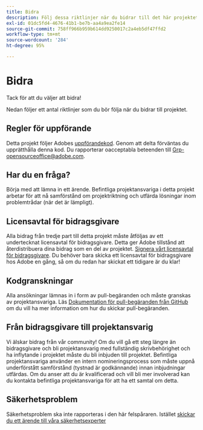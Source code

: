 ```yaml
---
title: Bidra
description: Följ dessa riktlinjer när du bidrar till det här projektet.
exl-id: 01dc5fd4-4676-41b1-be7b-aa4a9ea2fe14
source-git-commit: 758ff966b959b614dd9250017c2a4eb5df47ffd2
workflow-type: tm+mt
source-wordcount: '284'
ht-degree: 95%

---
```


# Bidra

Tack för att du väljer att bidra!

Nedan följer ett antal riktlinjer som du bör följa när du bidrar till projektet.

## Regler för uppförande

Detta projekt följer Adobes [uppförandekod](code-of-conduct.md). Genom att delta 
förväntas du upprätthålla denna kod. Du rapporterar oacceptabla beteenden till
[Grp-opensourceoffice@adobe.com](mailto:Grp-opensourceoffice@adobe.com).

## Har du en fråga?

Börja med att lämna in ett ärende. Befintliga projektansvariga i detta projekt arbetar för att nå 
samförstånd om projektriktning och utfärda lösningar inom problemtrådar 
(när det är lämpligt).

## Licensavtal för bidragsgivare

Alla bidrag från tredje part till detta projekt måste åtföljas av ett undertecknat licensavtal 
för bidragsgivare. Detta ger Adobe tillstånd att återdistribuera dina bidrag 
som en del av projektet. [Signera vårt licensavtal för bidragsgivare](http://opensource.adobe.com/cla.html). Du 
behöver bara skicka ett licensavtal för bidragsgivare hos Adobe en gång, så om du redan har skickat ett tidigare 
är du klar!

## Kodgranskningar

Alla ansökningar lämnas in i form av pull-begäranden och måste granskas 
av projektansvariga. Läs [Dokumentation för pull-begäranden från GitHub](https://help.github.com/articles/about-pull-requests/)
om du vill ha mer information om hur du skickar pull-begäranden.

<!--
Lastly, please follow the [pull request template](PULL_REQUEST_TEMPLATE.md) when
submitting a pull request!
-->

## Från bidragsgivare till projektansvarig

Vi älskar bidrag från vår community! Om du vill gå ett steg längre än bidragsgivare 
och bli projektansvarig med fullständig skrivbehörighet och ha inflytande i projektet måste du 
bli inbjuden till projektet. Befintliga projektansvariga använder en intern nomineringsprocess 
som måste uppnå underförstått samförstånd (tystnad är godkännande) innan inbjudningar 
utfärdas. Om du anser att du är kvalificerad och vill bli mer involverad 
kan du kontakta befintliga projektansvariga för att ha ett samtal om detta.

## Säkerhetsproblem

Säkerhetsproblem ska inte rapporteras i den här felspåraren. Istället [skickar du ett ärende till våra säkerhetsexperter](https://helpx.adobe.com/se/security/alertus.html)
